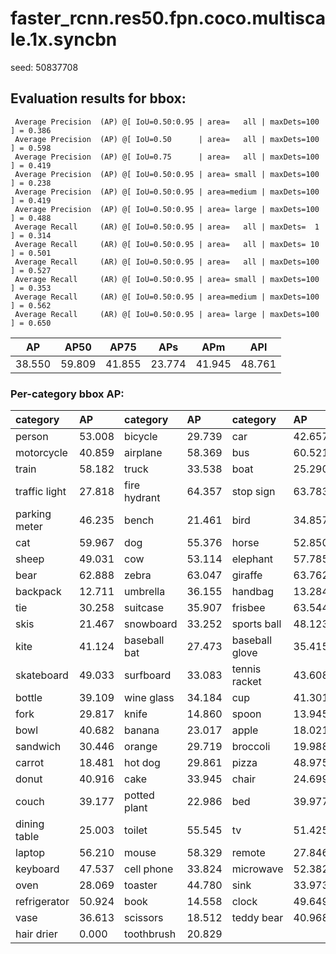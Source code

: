 # faster_rcnn.res50.fpn.coco.multiscale.1x.syncbn  

seed: 50837708

## Evaluation results for bbox:  

```  
 Average Precision  (AP) @[ IoU=0.50:0.95 | area=   all | maxDets=100 ] = 0.386
 Average Precision  (AP) @[ IoU=0.50      | area=   all | maxDets=100 ] = 0.598
 Average Precision  (AP) @[ IoU=0.75      | area=   all | maxDets=100 ] = 0.419
 Average Precision  (AP) @[ IoU=0.50:0.95 | area= small | maxDets=100 ] = 0.238
 Average Precision  (AP) @[ IoU=0.50:0.95 | area=medium | maxDets=100 ] = 0.419
 Average Precision  (AP) @[ IoU=0.50:0.95 | area= large | maxDets=100 ] = 0.488
 Average Recall     (AR) @[ IoU=0.50:0.95 | area=   all | maxDets=  1 ] = 0.314
 Average Recall     (AR) @[ IoU=0.50:0.95 | area=   all | maxDets= 10 ] = 0.501
 Average Recall     (AR) @[ IoU=0.50:0.95 | area=   all | maxDets=100 ] = 0.527
 Average Recall     (AR) @[ IoU=0.50:0.95 | area= small | maxDets=100 ] = 0.353
 Average Recall     (AR) @[ IoU=0.50:0.95 | area=medium | maxDets=100 ] = 0.562
 Average Recall     (AR) @[ IoU=0.50:0.95 | area= large | maxDets=100 ] = 0.650
```  
|   AP   |  AP50  |  AP75  |  APs   |  APm   |  APl   |  
|:------:|:------:|:------:|:------:|:------:|:------:|  
| 38.550 | 59.809 | 41.855 | 23.774 | 41.945 | 48.761 |

### Per-category bbox AP:  

| category      | AP     | category     | AP     | category       | AP     |  
|:--------------|:-------|:-------------|:-------|:---------------|:-------|  
| person        | 53.008 | bicycle      | 29.739 | car            | 42.657 |  
| motorcycle    | 40.859 | airplane     | 58.369 | bus            | 60.521 |  
| train         | 58.182 | truck        | 33.538 | boat           | 25.290 |  
| traffic light | 27.818 | fire hydrant | 64.357 | stop sign      | 63.783 |  
| parking meter | 46.235 | bench        | 21.461 | bird           | 34.857 |  
| cat           | 59.967 | dog          | 55.376 | horse          | 52.850 |  
| sheep         | 49.031 | cow          | 53.114 | elephant       | 57.785 |  
| bear          | 62.888 | zebra        | 63.047 | giraffe        | 63.762 |  
| backpack      | 12.711 | umbrella     | 36.155 | handbag        | 13.284 |  
| tie           | 30.258 | suitcase     | 35.907 | frisbee        | 63.544 |  
| skis          | 21.467 | snowboard    | 33.252 | sports ball    | 48.123 |  
| kite          | 41.124 | baseball bat | 27.473 | baseball glove | 35.415 |  
| skateboard    | 49.033 | surfboard    | 33.083 | tennis racket  | 43.608 |  
| bottle        | 39.109 | wine glass   | 34.184 | cup            | 41.301 |  
| fork          | 29.817 | knife        | 14.860 | spoon          | 13.945 |  
| bowl          | 40.682 | banana       | 23.017 | apple          | 18.021 |  
| sandwich      | 30.446 | orange       | 29.719 | broccoli       | 19.988 |  
| carrot        | 18.481 | hot dog      | 29.861 | pizza          | 48.975 |  
| donut         | 40.916 | cake         | 33.945 | chair          | 24.699 |  
| couch         | 39.177 | potted plant | 22.986 | bed            | 39.977 |  
| dining table  | 25.003 | toilet       | 55.545 | tv             | 51.425 |  
| laptop        | 56.210 | mouse        | 58.329 | remote         | 27.846 |  
| keyboard      | 47.537 | cell phone   | 33.824 | microwave      | 52.382 |  
| oven          | 28.069 | toaster      | 44.780 | sink           | 33.973 |  
| refrigerator  | 50.924 | book         | 14.558 | clock          | 49.649 |  
| vase          | 36.613 | scissors     | 18.512 | teddy bear     | 40.968 |  
| hair drier    | 0.000  | toothbrush   | 20.829 |                |        |
